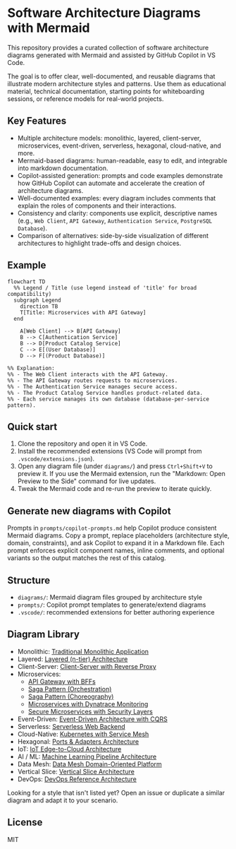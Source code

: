 # Software Architecture Diagrams with Mermaid

This repository provides a curated collection of software architecture diagrams generated with Mermaid and assisted by GitHub Copilot in VS Code.

The goal is to offer clear, well-documented, and reusable diagrams that illustrate modern architecture styles and patterns. Use them as educational material, technical documentation, starting points for whiteboarding sessions, or reference models for real-world projects.

## Key Features

- Multiple architecture models: monolithic, layered, client-server, microservices, event-driven, serverless, hexagonal, cloud-native, and more.
- Mermaid-based diagrams: human-readable, easy to edit, and integrable into markdown documentation.
- Copilot-assisted generation: prompts and code examples demonstrate how GitHub Copilot can automate and accelerate the creation of architecture diagrams.
- Well-documented examples: every diagram includes comments that explain the roles of components and their interactions.
- Consistency and clarity: components use explicit, descriptive names (e.g., `Web Client`, `API Gateway`, `Authentication Service`, `PostgreSQL Database`).
- Comparison of alternatives: side-by-side visualization of different architectures to highlight trade-offs and design choices.

## Example

```mermaid
flowchart TD
  %% Legend / Title (use legend instead of 'title' for broad compatibility)
  subgraph Legend
    direction TB
    T[Title: Microservices with API Gateway]
  end

    A[Web Client] --> B[API Gateway]
    B --> C[Authentication Service]
    B --> D[Product Catalog Service]
    C --> E[(User Database)]
    D --> F[(Product Database)]

%% Explanation:
%% - The Web Client interacts with the API Gateway.
%% - The API Gateway routes requests to microservices.
%% - The Authentication Service manages secure access.
%% - The Product Catalog Service handles product-related data.
%% - Each service manages its own database (database-per-service pattern).
```

## Quick start

1. Clone the repository and open it in VS Code.
2. Install the recommended extensions (VS Code will prompt from `.vscode/extensions.json`).
3. Open any diagram file (under `diagrams/`) and press `Ctrl+Shift+V` to preview it. If you use the Mermaid extension, run the "Markdown: Open Preview to the Side" command for live updates.
4. Tweak the Mermaid code and re-run the preview to iterate quickly.

## Generate new diagrams with Copilot

Prompts in `prompts/copilot-prompts.md` help Copilot produce consistent Mermaid diagrams. Copy a prompt, replace placeholders (architecture style, domain, constraints), and ask Copilot to expand it in a Markdown file. Each prompt enforces explicit component names, inline comments, and optional variants so the output matches the rest of this catalog.

## Structure

- `diagrams/`: Mermaid diagram files grouped by architecture style
- `prompts/`: Copilot prompt templates to generate/extend diagrams
- `.vscode/`: recommended extensions for better authoring experience

## Diagram Library

- Monolithic: [Traditional Monolithic Application](diagrams/monolith/monolithic-basic.md)
- Layered: [Layered (n-tier) Architecture](diagrams/layered/layered-architecture.md)
- Client-Server: [Client-Server with Reverse Proxy](diagrams/client-server/client-server-basic.md)
- Microservices:
  - [API Gateway with BFFs](diagrams/microservices/api-gateway-bff.md)
  - [Saga Pattern (Orchestration)](diagrams/microservices/saga-orchestration.md)
  - [Saga Pattern (Choreography)](diagrams/microservices/choreography/saga-choreography.md)
  - [Microservices with Dynatrace Monitoring](diagrams/microservices/microservices-dynatrace.md)
  - [Secure Microservices with Security Layers](diagrams/microservices/secure-microservices-security-layers.md)
- Event-Driven: [Event-Driven Architecture with CQRS](diagrams/event-driven/event-driven-cqrs.md)
- Serverless: [Serverless Web Backend](diagrams/serverless/serverless-web-backend.md)
- Cloud-Native: [Kubernetes with Service Mesh](diagrams/cloud-native/cloud-native-k8s-istio.md)
- Hexagonal: [Ports & Adapters Architecture](diagrams/hexagonal/hexagonal-architecture.md)
- IoT: [IoT Edge-to-Cloud Architecture](diagrams/iot/iot-edge-cloud.md)
- AI / ML: [Machine Learning Pipeline Architecture](diagrams/ai-ml/ml-pipeline.md)
- Data Mesh: [Data Mesh Domain-Oriented Platform](diagrams/data-mesh/data-mesh-domains.md)
- Vertical Slice: [Vertical Slice Architecture](diagrams/vertical-slice/vertical-slice-architecture.md)
- DevOps: [DevOps Reference Architecture](diagrams/devops/devops-reference-architecture.md)

Looking for a style that isn't listed yet? Open an issue or duplicate a similar diagram and adapt it to your scenario.

## License

MIT
